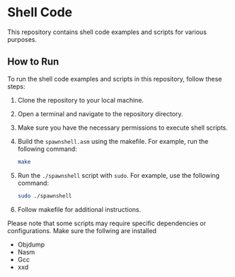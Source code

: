 # Shell Code

This repository contains shell code examples and scripts for various purposes.

## How to Run

To run the shell code examples and scripts in this repository, follow these steps:

1. Clone the repository to your local machine.
2. Open a terminal and navigate to the repository directory.
3. Make sure you have the necessary permissions to execute shell scripts.
4. Build the `spawnshell.asm`  using the makefile. For example, run the following command:

    ```bash
    make
    ```

5. Run the `./spawnshell` script with `sudo`. For example, use the following command:

    ```bash
    sudo ./spawnshell
    ```

6. Follow makefile for additional instructions.

Please note that some scripts may require specific dependencies or configurations. Make sure the follwing are installed

- Objdump
- Nasm
- Gcc
- xxd

